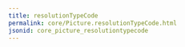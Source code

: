 ```yaml
---
title: resolutionTypeCode
permalink: core/Picture.resolutionTypeCode.html
jsonid: core_picture_resolutiontypecode
---
```

